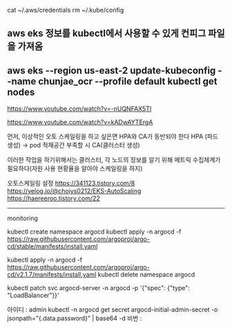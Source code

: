 
cat ~/.aws/credentials
rm ~/.kube/config
## aws eks 정보를 kubectl에서 사용할 수 있게 컨피그 파일을 가져옴
aws eks --region us-east-2 update-kubeconfig --name chunjae_ocr --profile default
kubectl get nodes 
----
https://www.youtube.com/watch?v=-nUQNFAX5TI

https://www.youtube.com/watch?v=kADwAYTErgA

먼저, 이상적인 오토 스케일링을 하고 싶은면 HPA와 CA가 동반되야 한다
HPA (파드 생성) -> pod 적재공간 부족할 시 CA(클러스터 생성)

이러한 작업을 하기위해서는 클러스터, 각 노드의 정보를 알기 위해 
메트릭 수집체계가 필요하다(자원 사용 현황율을 알아야 스케일링을 하지)

오토스케일링 설정
https://341123.tistory.com/8
https://velog.io/@choiys0212/EKS-AutoScaling
https://haereeroo.tistory.com/22

------------------------------------------------------------
monitoring

kubectl create namespace argocd
kubectl apply -n argocd -f https://raw.githubusercontent.com/argoproj/argo-cd/stable/manifests/install.yaml


kubectl apply -n argocd -f https://raw.githubusercontent.com/argoproj/argo-cd/v2.1.7/manifests/install.yaml
kubectl delete namespace argocd

kubectl patch svc argocd-server -n argocd -p '{"spec": {"type": "LoadBalancer"}}'


아이디 : admin
kubectl -n argocd get secret argocd-initial-admin-secret -o jsonpath="{.data.password}" | base64 -d
비번 : 
